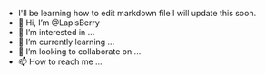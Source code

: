 - I'll be learning how to edit markdown file I will update this soon.
- 👋 Hi, I’m @LapisBerry
- 👀 I’m interested in ...
- 🌱 I’m currently learning ...
- 💞️ I’m looking to collaborate on ...
- 📫 How to reach me ...

<!---
LapisBerry/LapisBerry is a ✨ special ✨ repository because its `README.md` (this file) appears on your GitHub profile.
You can click the Preview link to take a look at your changes.
--->

